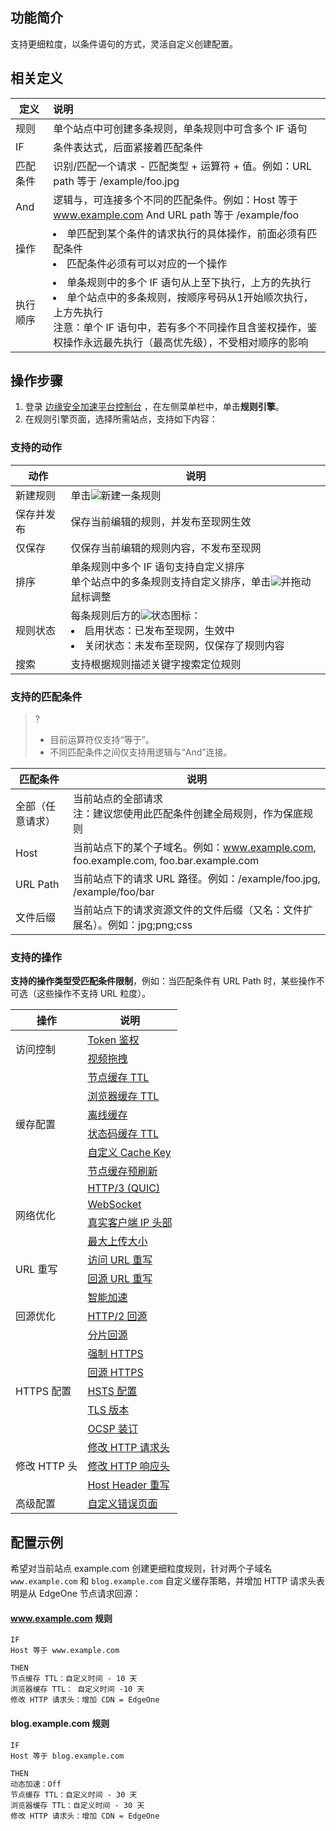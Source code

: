 ## 功能简介
支持更细粒度，以条件语句的方式，灵活自定义创建配置。

## 相关定义

| 定义     | 说明                                                         |
| -------- | :----------------------------------------------------------- |
| 规则     | 单个站点中可创建多条规则，单条规则中可含多个 IF 语句         |
| IF       | 条件表达式，后面紧接着匹配条件                               |
| 匹配条件 | 识别/匹配一个请求 - 匹配类型 + 运算符 + 值。例如：URL path  等于  /example/foo.jpg |
| And      | 逻辑与，可连接多个不同的匹配条件。例如：Host 等于 www.example.com And  URL path  等于  /example/foo |
| 操作     |  <li>单匹配到某个条件的请求执行的具体操作，前面必须有匹配条件</li> <li>匹配条件必须有可以对应的一个操作</li> |
| 执行顺序 | <li>单条规则中的多个 IF 语句从上至下执行，上方的先执行 </li> <li>单个站点中的多条规则，按顺序号码从1开始顺次执行，上方先执行</li>注意：单个 IF 语句中，若有多个不同操作且含鉴权操作，鉴权操作永远最先执行（最高优先级），不受相对顺序的影响 |

## 操作步骤
1. 登录 [边缘安全加速平台控制台](https://console.cloud.tencent.com/edgeone) ，在左侧菜单栏中，单击**规则引擎**。
3. 在规则引擎页面，选择所需站点，支持如下内容：

### 支持的动作

| 动作       | 说明                                                         |
| ---------- | ------------------------------------------------------------ |
| 新建规则   | 单击![](https://qcloudimg.tencent-cloud.cn/raw/9841d7c20f4a9cc1d61f9f7b1f481599.png)新建一条规则                                                 |
| 保存并发布 | 保存当前编辑的规则，并发布至现网生效                         |
| 仅保存     | 仅保存当前编辑的规则内容，不发布至现网                       |
| 排序       |单条规则中多个 IF 语句支持自定义排序<br>单个站点中的多条规则支持自定义排序，单击![](https://qcloudimg.tencent-cloud.cn/raw/9137077558f0404693d07da409b6b831.png)并拖动鼠标调整 |
| 规则状态   | 每条规则后方的![](https://qcloudimg.tencent-cloud.cn/raw/ec67f18d322643c8c111c9658ec5ec77.png)状态图标：<li>启用状态：已发布至现网，生效中</li><li>关闭状态：未发布至现网，仅保存了规则内容</li> |
| 搜索       | 支持根据规则描述关键字搜索定位规则                           |

### 支持的匹配条件
>?
>- 目前运算符仅支持“等于”。
>- 不同匹配条件之间仅支持用逻辑与“And”连接。
>
| 匹配条件         |说明                                                              |
| ---------------- | ------------------------------------------------------------ |
| 全部（任意请求） | 当前站点的全部请求<br>注：建议您使用此匹配条件创建全局规则，作为保底规则 |
| Host             | 当前站点下的某个子域名。例如：www.example.com, foo.example.com, foo.bar.example.com |
| URL Path         | 当前站点下的请求 URL 路径。例如：/example/foo.jpg, /example/foo/bar |
| 文件后缀            | 当前站点下的请求资源文件的文件后缀（又名：文件扩展名）。例如：jpg;png;css |

### 支持的操作
**支持的操作类型受匹配条件限制**，例如：当匹配条件有 URL Path 时，某些操作不可选（这些操作不支持 URL 粒度）。
<table>
<thead>
<tr>
<th>操作</th>
<th>说明</th>
</tr>
</thead>
<tbody><tr>
<td  rowspan=2 >访问控制</td>
<td><a href="https://cloud.tencent.com/document/product/1552/71007">Token 鉴权</a><br></td>
</tr>
<tr>
<td><a href="https://cloud.tencent.com/document/product/1552/73025">视频拖拽</a><br></td>
</tr>
<tr>
 <td  rowspan=6 >缓存配置</td>
 <td><a href="https://cloud.tencent.com/document/product/1552/70777">节点缓存 TTL</a></td>
</tr>
<tr>
 <td><a href="https://cloud.tencent.com/document/product/1552/70758">浏览器缓存 TTL</a></td>
</tr>
<tr>
 <td><a href="https://cloud.tencent.com/document/product/1552/70760">离线缓存</a></td>
</tr>
<tr>
 <td><a href="https://cloud.tencent.com/document/product/1552/73023">状态码缓存 TTL</a></td>
</tr>
<tr>
<td><a href="https://cloud.tencent.com/document/product/1552/74619">自定义 Cache Key</a></td>
</tr>
<tr>
 <td><a href="https://cloud.tencent.com/document/product/1552/76431">节点缓存预刷新</a></td>
</tr>
<tr>
 <td  rowspan=4 >网络优化</td>
<td><a href="https://cloud.tencent.com/document/product/1552/70781">HTTP/3 (QUIC)</a></td>
</tr>
<tr>
 <td><a href="https://cloud.tencent.com/document/product/1552/73071">WebSocket</a></td>
</tr>
<tr>
 <td><a href="https://cloud.tencent.com/document/product/1552/73133">真实客户端 IP 头部</a></td>
</tr>
<tr>
 <td><a href="https://cloud.tencent.com/document/product/1552/70782">最大上传大小</a></td>
</tr>
<tr>
 <td  rowspan=2 >URL 重写</td>
<td><a href="https://cloud.tencent.com/document/product/1552/71006">访问 URL 重写</a><br></td>
</tr>
<tr>
<td><a href="https://cloud.tencent.com/document/product/1552/71009">回源 URL 重写</a><br></td>
</tr>
<tr>
 <td  rowspan=3>回源优化</td>
<td><a href="https://cloud.tencent.com/document/product/1552/70959">智能加速</a></td>
</tr>
<tr>
<td><a href="https://cloud.tencent.com/document/product/1552/70780">HTTP/2 回源</a></td>
</tr>
<tr>
<td><a href="https://cloud.tencent.com/document/product/1552/73026">分片回源</a></td>
</tr>
<tr>
 <td  rowspan=5 >HTTPS 配置</td>
<td><a href="https://cloud.tencent.com/document/product/1552/70992#.E5.BC.BA.E5.88.B6-https.3Ca-id.3D.22qz.22.3E.3C.2Fa.3E">强制 HTTPS</a></td>
</tr>
<tr>
 <td><a href="https://cloud.tencent.com/document/product/1552/70992#.E5.9B.9E.E6.BA.90-https.3Ca-id.3D.22hy.22.3E.3C.2Fa.3E">回源 HTTPS</a></td>
</tr>
<tr>
 <td><a href="https://cloud.tencent.com/document/product/1552/70992#http-strict-transport-security-(hsts)">HSTS 配置</a></td>
</tr>
<tr>
 <td><a href="https://cloud.tencent.com/document/product/1552/70992#tls-.E7.89.88.E6.9C.AC">TLS 版本</a></td>
</tr>
<tr>
 <td><a href="https://cloud.tencent.com/document/product/1552/70992#ocsp-.E8.A3.85.E8.AE.A2">OCSP 装订</a></td>
</tr>
<tr>
 <td  rowspan=3 >修改 HTTP 头</td>
<td><a href="https://cloud.tencent.com/document/product/1552/71012">修改 HTTP 请求头</a></td>
</tr>
<tr>
 <td><a href="https://cloud.tencent.com/document/product/1552/71011">修改 HTTP 响应头</a></td>
</tr>
<tr>
 <td><a href="https://cloud.tencent.com/document/product/1552/73024">Host Header 重写</a></td>
</tr>
<tr>
<td>高级配置</td>
<td><a href="https://cloud.tencent.com/document/product/1552/71010">自定义错误页面</a></td>
</tr>
</tbody></table>

## 配置示例

希望对当前站点 example.com 创建更细粒度规则，针对两个子域名 `www.example.com` 和 `blog.example.com` 自定义缓存策略，并增加 HTTP 请求头表明是从 EdgeOne 节点请求回源：
#### www.example.com 规则
```js.
IF 
Host 等于 www.example.com

THEN
节点缓存 TTL：自定义时间 - 10 天
浏览器缓存 TTL： 自定义时间 -10 天
修改 HTTP 请求头：增加 CDN = EdgeOne
```

#### blog.example.com 规则
```js.
IF
Host 等于 blog.example.com

THEN
动态加速：Off
节点缓存 TTL：自定义时间 - 30 天
浏览器缓存 TTL：自定义时间 - 30 天
修改 HTTP 请求头：增加 CDN = EdgeOne
```
